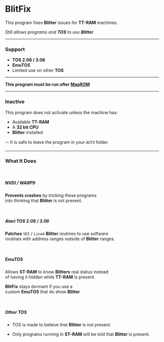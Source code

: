 [MapROM]: /MapROM.md


# BlitFix

This program fixes **Blitter** issues for **TT-RAM** machines.

*Still allows programs and* ***TOS*** *to use* ***Blitter***


---

### Support

- **TOS 2.06 / 3.06**
- **EmuTOS**
- Limited use on other **TOS**

---

**This program must be run after [MapROM]**

---

### Inactive

This program does not activate unless the machine has:
- Available **TT-RAM**
- A **32 bit CPU**
- **Blitter** installed

🠒 It is safe to leave the program in your `AUTO` folder.

---

### What It Does

<br>

##### NVDI / WARP9

**Prevents crashes** by tricking these programs<br>
into thinking that **Blitter** is not present.

<br>

##### Atari TOS 2.06 / 3.06

**Patches** `VDI` / `LineA` **Blitter** routines to use software<br>
routines with address ranges outside of **Blitter** ranges.

<br>

##### EmuTOS

Allows **ST-RAM** to know **Blitters** real status instead<br>
of having it hidden while **TT-RAM** is present.

**BlitFix** stays dormant if you use a <br>
custom **EmuTOS** that do show **Blitter**

<br>

##### Other TOS

- TOS is made to believe that **Blitter** is not present.

- Only programs running in **ST-RAM** will be told that **Blitter** is present.
